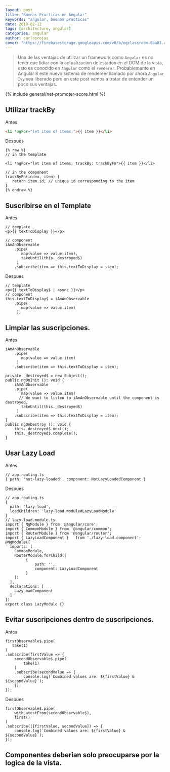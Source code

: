 ```yaml
---
layout: post
title: "Buenas Practicas en Angular"
keywords: "angular, buenas practicas"
date: 2019-02-12
tags: [architecture, angular]
categories: angular
author: carlosrojas
cover: "https://firebasestorage.googleapis.com/v0/b/ngclassroom-8ba81.appspot.com/o/posts%2F2019-02-12-Angular-Buenas-Practicas%2FCover.png?alt=media&token=dcf08d52-a326-4a6a-b263-cdef4aa5bfcd"
---
```


> Una de las ventajas de utilizar un framework como `Angular` es no tener que lidiar con la actualizacion de estados en el DOM de la vista, esto es conocido en `Angular` como el `renderer`. Probablemente en Angular 8 este nuevo sistema de rendereer llamado por ahora `Angular Ivy` sea liberado pero en este post vamos a tratar de entender un poco sus ventajas.

<!--summary-->

<amp-img width="820" height="312" layout="responsive" src="https://firebasestorage.googleapis.com/v0/b/ngclassroom-8ba81.appspot.com/o/posts%2F2019-02-12-Angular-Buenas-Practicas%2FCover.png?alt=media&token=dcf08d52-a326-4a6a-b263-cdef4aa5bfcd"></amp-img>

{% include general/net-promoter-score.html %}

## Utilizar trackBy

Antes

```html
<li *ngFor="let item of items;">{{ item }}</li>
```

Despues

```
{% raw %}
// in the template

<li *ngFor="let item of items; trackBy: trackByFn">{{ item }}</li>

// in the component
trackByFn(index, item) {    
   return item.id; // unique id corresponding to the item
}
{% endraw %}
```

## Suscribirse en el Template

Antes

```
// template
<p>{{ textToDisplay }}</p>

// component
iAmAnObservable
    .pipe(
       map(value => value.item),
       takeUntil(this._destroyed$)
     )
    .subscribe(item => this.textToDisplay = item);
```

Despues

```
// template
<p>{{ textToDisplay$ | async }}</p>
// component
this.textToDisplay$ = iAmAnObservable
    .pipe(
       map(value => value.item)
     );
```

## Limpiar las suscripciones.

Antes

```
iAmAnObservable
    .pipe(
       map(value => value.item)     
     )
    .subscribe(item => this.textToDisplay = item);
```

```
private _destroyed$ = new Subject();
public ngOnInit (): void {
    iAmAnObservable
    .pipe(
       map(value => value.item)
      // We want to listen to iAmAnObservable until the component is destroyed,
       takeUntil(this._destroyed$)
     )
    .subscribe(item => this.textToDisplay = item);
}
public ngOnDestroy (): void {
    this._destroyed$.next();
    this._destroyed$.complete();
}
```

## Usar Lazy Load

Antes

```
// app.routing.ts
{ path: 'not-lazy-loaded', component: NotLazyLoadedComponent }
```

Despues

```
// app.routing.ts
{ 
  path: 'lazy-load',
  loadChildren: 'lazy-load.module#LazyLoadModule' 
}
// lazy-load.module.ts
import { NgModule } from '@angular/core';
import { CommonModule } from '@angular/common';
import { RouterModule } from '@angular/router';
import { LazyLoadComponent }   from './lazy-load.component';
@NgModule({
  imports: [
    CommonModule,
    RouterModule.forChild([
         { 
             path: '',
             component: LazyLoadComponent 
         }
    ])
  ],
  declarations: [
    LazyLoadComponent
  ]
})
export class LazyModule {}
```

## Evitar suscripciones dentro de suscripciones.

Antes

```
firstObservable$.pipe(
   take(1)
)
.subscribe(firstValue => {
    secondObservable$.pipe(
        take(1)
    )
    .subscribe(secondValue => {
        console.log(`Combined values are: ${firstValue} & ${secondValue}`);
    });
});
```

Despues

```
firstObservable$.pipe(
    withLatestFrom(secondObservable$),
    first()
)
.subscribe(([firstValue, secondValue]) => {
    console.log(`Combined values are: ${firstValue} & ${secondValue}`);
});
```

## Componentes deberian solo preocuparse por la logica de la vista.
